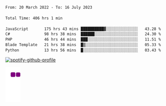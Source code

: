 <!--START_SECTION:waka-->

```txt
From: 20 March 2022 - To: 16 July 2023

Total Time: 406 hrs 1 min

JavaScript       175 hrs 43 mins ██████████▓░░░░░░░░░░░░░░   43.28 %
C#               98 hrs 38 mins  ██████░░░░░░░░░░░░░░░░░░░   24.30 %
PHP              46 hrs 44 mins  ███░░░░░░░░░░░░░░░░░░░░░░   11.51 %
Blade Template   21 hrs 38 mins  █▒░░░░░░░░░░░░░░░░░░░░░░░   05.33 %
Python           13 hrs 56 mins  █░░░░░░░░░░░░░░░░░░░░░░░░   03.43 %
```

<!--END_SECTION:waka-->
[![spotify-github-profile](https://spotify-github-profile.vercel.app/api/view?uid=c00zprrvy9xiloa9qnco3hmng&cover_image=true&theme=novatorem&show_offline=false&background_color=121212&bar_color=53b14f&bar_color_cover=false)](https://spotify-github-profile.vercel.app/api/view?uid=c00zprrvy9xiloa9qnco3hmng&redirect=true)

![snake gif](https://github.com/hoanghip108/hoanghip108/blob/output/github-contribution-grid-snake.gif)

